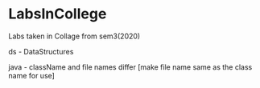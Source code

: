 # LabsInCollege

Labs taken in Collage from sem3(2020)

ds - DataStructures

java - className and file names differ [make file name same as the class name for use]
